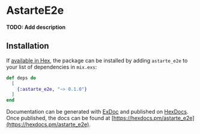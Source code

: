 # AstarteE2e

**TODO: Add description**

## Installation

If [available in Hex](https://hex.pm/docs/publish), the package can be installed
by adding `astarte_e2e` to your list of dependencies in `mix.exs`:

```elixir
def deps do
  [
    {:astarte_e2e, "~> 0.1.0"}
  ]
end
```

Documentation can be generated with [ExDoc](https://github.com/elixir-lang/ex_doc)
and published on [HexDocs](https://hexdocs.pm). Once published, the docs can
be found at [https://hexdocs.pm/astarte_e2e](https://hexdocs.pm/astarte_e2e).

